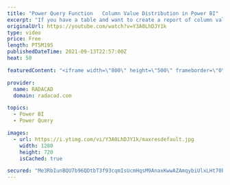 ```yaml
---
title: "Power Query Function   Column Value Distribution in Power BI"
excerpt: "If you have a table and want to create a report of column value distribution of it in Power BI, This function helps you achieve it. I have explained previously in another blog and video, how to do this process step by step. In this article, I’ll share the code for a custom function that you can copy"
originalUrl: https://youtube.com/watch?v=Y3A0LhDJY1k
type: video
price: Free
length: PT5M19S
publishedDateTime: 2021-09-13T22:57:00Z
heat: 50

featuredContent: "<iframe width=\"800\" height=\"500\" frameborder=\"0\" src=\"https://www.youtube.com/embed/Y3A0LhDJY1k\" allow=\"accelerometer; autoplay; encrypted-media; gyroscope; picture-in-picture\" allowfullscreen></iframe>"

provider:
  name: RADACAD
  domain: radacad.com

topics:
  - Power BI
  - Power Query

images:
  - url: https://i.ytimg.com/vi/Y3A0LhDJY1k/maxresdefault.jpg
    width: 1280
    height: 720
    isCached: true

secured: "Me3RbIunBQU7b96QDtbT3f93cqmIsUcmHqsM9AnaxKwwAZAmqybiUlxLHt70by+X55puhnV6Mu6xoSsmfZ0gXa0AI4UqpSn/ECJUXmEWRzYa3fBTTZ0Jg+ATc41ewqGxNJiyU/kdwAlRXsnOoL4CgV9bJcLcqEb1c2s+/eriERioMseNKEPnbCBjKSPPMwn4Y+Ywu25gNJRotvv+T+D56SFjVP4I/z2KvFA3qxwR/Es2uHq1JURHgdYrH4iRYKAYAO+KXP3OMaC9iv+gJ5Ca3jY82suMXHn9lkW96Dp29XD9SH8rlrqwZg+dvoH65+SsWxtJQ6x9qQgrux6ocbe/z7I/YRBMpQWtHzcM5E3CNXf92HTfDZqOP9HO9su1HNGwIsK2XCHLumd/RH+P68EtXGzYt7BMFdn/ioLKyeUTsPI=;VGmfo+VxALocdRO8dcjUHg=="
---
```


